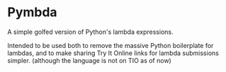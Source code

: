# Pymbda
A simple golfed version of Python's lambda expressions.

Intended to be used both to remove the massive Python boilerplate for lambdas, and to make sharing Try It Online links for lambda submissions simpler. (although the language is not on TIO as of now)
